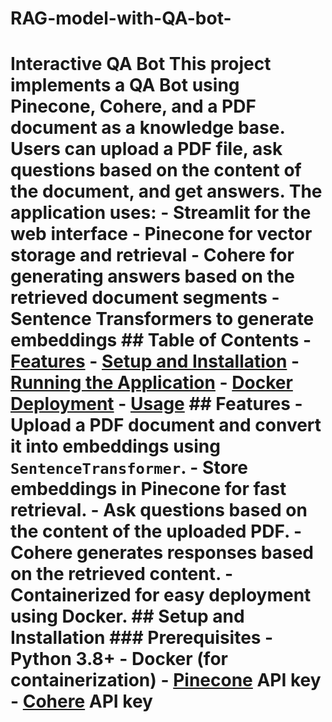 # RAG-model-with-QA-bot-

# Interactive QA Bot  This project implements a **QA Bot** using Pinecone, Cohere, and a PDF document as a knowledge base. Users can upload a PDF file, ask questions based on the content of the document, and get answers.  The application uses: - **Streamlit** for the web interface - **Pinecone** for vector storage and retrieval - **Cohere** for generating answers based on the retrieved document segments - **Sentence Transformers** to generate embeddings  ## Table of Contents  - [Features](#features) - [Setup and Installation](#setup-and-installation) - [Running the Application](#running-the-application) - [Docker Deployment](#docker-deployment) - [Usage](#usage)  ## Features  - Upload a PDF document and convert it into embeddings using `SentenceTransformer`. - Store embeddings in Pinecone for fast retrieval. - Ask questions based on the content of the uploaded PDF. - Cohere generates responses based on the retrieved content. - Containerized for easy deployment using Docker.  ## Setup and Installation  ### Prerequisites  - Python 3.8+ - Docker (for containerization) - [Pinecone](https://www.pinecone.io/) API key - [Cohere](https://cohere.ai/) API key 
